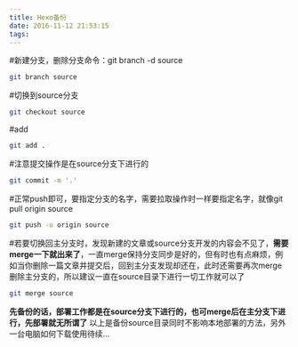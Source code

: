 ```yaml
---
title: Hexo备份
date: 2016-11-12 21:53:15
tags:
---
```

#新建分支，删除分支命令：git branch -d source
``` bash
git branch source
```
<!--more-->
#切换到source分支
``` bash
git checkout source
```
#add
``` bash
git add .
```
#注意提交操作是在source分支下进行的
``` bash
git commit -m '.'
```
#正常push即可，要指定分支的名字，需要拉取操作时一样要指定名字，就像git pull origin source
``` bash
git push -u origin source
```
#若要切换回主分支时，发现新建的文章或source分支开发的内容会不见了，**需要merge一下就出来了**，一直merge保持分支同步是好的，但有时也有点麻烦，例如当你删除一篇文章并提交后，回到主分支发现却还在，此时还需要再次merge删除主分支的，所以建议一直在source目录下进行一切工作就可以了
``` bash
git merge source
```
**先备份的话，部署工作都是在source分支下进行的，也可merge后在主分支下进行，先部署就无所谓了**
以上是备份source目录同时不影响本地部署的方法，另外一台电脑如何下载使用待续...